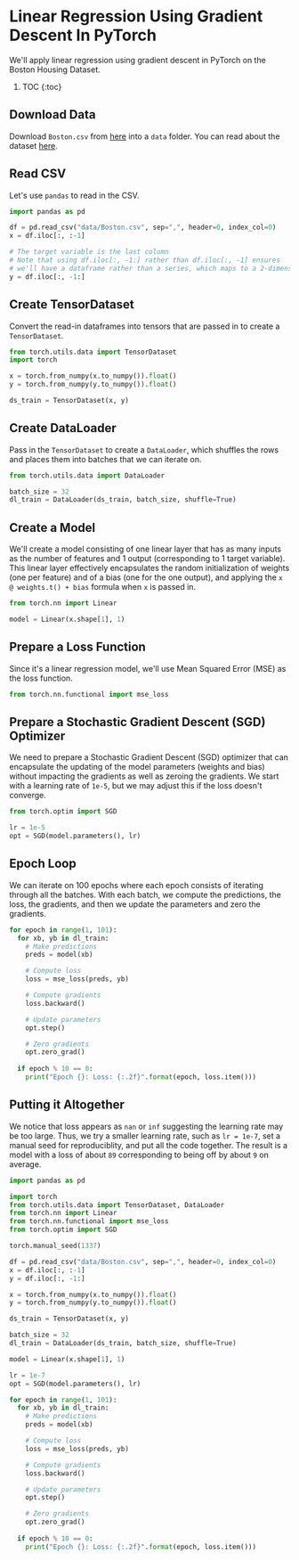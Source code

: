 # Linear Regression Using Gradient Descent In PyTorch

We'll apply linear regression using gradient descent in PyTorch on the Boston Housing Dataset.

1. TOC
{:toc}

## Download Data
Download `Boston.csv` from [here](https://www.kaggle.com/puxama/bostoncsv) into a `data` folder. You can read about the dataset [here](https://www.kaggle.com/c/boston-housing).

## Read CSV
Let's use `pandas` to read in the CSV.

~~~python
import pandas as pd

df = pd.read_csv("data/Boston.csv", sep=",", header=0, index_col=0)
x = df.iloc[:, :-1]

# The target variable is the last column
# Note that using df.iloc[:, -1:] rather than df.iloc[:, -1] ensures 
# we'll have a dataframe rather than a series, which maps to a 2-dimensional array
y = df.iloc[:, -1:]

~~~

## Create TensorDataset
Convert the read-in dataframes into tensors that are passed in to create a `TensorDataset`.
~~~python
from torch.utils.data import TensorDataset
import torch

x = torch.from_numpy(x.to_numpy()).float()
y = torch.from_numpy(y.to_numpy()).float()

ds_train = TensorDataset(x, y)
~~~

## Create DataLoader
Pass in the `TensorDataset` to create a `DataLoader`, which shuffles the rows and places them into batches that we can iterate on.
~~~python
from torch.utils.data import DataLoader

batch_size = 32
dl_train = DataLoader(ds_train, batch_size, shuffle=True)
~~~

## Create a Model
We'll create a model consisting of one linear layer that has as many inputs as the number of features and 1 output (corresponding to 1 target variable).
This linear layer effectively encapsulates the random initialization of weights (one per feature) and of a bias (one for the one output), and applying the
`x @ weights.t() + bias` formula when `x` is passed in.
~~~python
from torch.nn import Linear

model = Linear(x.shape[1], 1)
~~~

## Prepare a Loss Function
Since it's a linear regression model, we'll use Mean Squared Error (MSE) as the loss function.
~~~python
from torch.nn.functional import mse_loss
~~~

## Prepare a Stochastic Gradient Descent (SGD) Optimizer
We need to prepare a Stochastic Gradient Descent (SGD) optimizer that can encapsulate the updating of the model parameters (weights and bias) without impacting the gradients as well as zeroing the gradients. We start with a learning rate of `1e-5`, but we may adjust this if the loss doesn't converge.
~~~python
from torch.optim import SGD

lr = 1e-5
opt = SGD(model.parameters(), lr)
~~~

## Epoch Loop
We can iterate on 100 epochs where each epoch consists of iterating through all the batches. With each batch, we compute the predictions, the loss, the gradients, and then we update the parameters and zero the gradients. 
~~~python
for epoch in range(1, 101):
  for xb, yb in dl_train:
    # Make predictions
    preds = model(xb)

    # Compute loss
    loss = mse_loss(preds, yb)

    # Compute gradients
    loss.backward()

    # Update parameters
    opt.step()

    # Zero gradients
    opt.zero_grad()
    
  if epoch % 10 == 0:
    print("Epoch {}: Loss: {:.2f}".format(epoch, loss.item()))
~~~

## Putting it Altogether
We notice that loss appears as `nan` or `inf` suggesting the learning rate may be too large. Thus, we try a smaller learning rate, such as `lr = 1e-7`, set a manual seed for reproduciblity, and put all the code together. The result is a model with a loss of about `89` corresponding to being off by about `9` on average. 
~~~python
import pandas as pd

import torch
from torch.utils.data import TensorDataset, DataLoader
from torch.nn import Linear
from torch.nn.functional import mse_loss
from torch.optim import SGD

torch.manual_seed(1337)

df = pd.read_csv("data/Boston.csv", sep=",", header=0, index_col=0)
x = df.iloc[:, :-1]
y = df.iloc[:, -1:]

x = torch.from_numpy(x.to_numpy()).float()
y = torch.from_numpy(y.to_numpy()).float()

ds_train = TensorDataset(x, y)

batch_size = 32
dl_train = DataLoader(ds_train, batch_size, shuffle=True)

model = Linear(x.shape[1], 1)

lr = 1e-7
opt = SGD(model.parameters(), lr)

for epoch in range(1, 101):
  for xb, yb in dl_train:
    # Make predictions
    preds = model(xb)

    # Compute loss
    loss = mse_loss(preds, yb)

    # Compute gradients
    loss.backward()

    # Update parameters
    opt.step()

    # Zero gradients
    opt.zero_grad()
    
  if epoch % 10 == 0:
    print("Epoch {}: Loss: {:.2f}".format(epoch, loss.item()))
~~~
